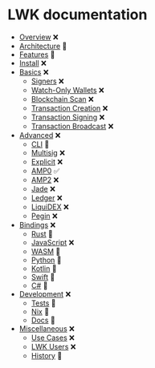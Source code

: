 # LWK documentation

* [Overview](overview.md) ❌
* [Architecture](arch.md) 🚧
* [Features](features.md) 🚧
* [Install](install.md) ❌
* [Basics](basics.md) ❌
  * [Signers](signer.md) ❌
  * [Watch-Only Wallets](wollet.md) ❌
  * [Blockchain Scan](scan.md) ❌
  * [Transaction Creation](tx.md) ❌
  * [Transaction Signing](sign.md) ❌
  * [Transaction Broadcast](broadcast.md) ❌
* [Advanced](advanced.md) ❌
  * [CLI](cli.md) 🚧
  * [Multisig](multisig.md) ❌
  * [Explicit](explicit.md) ❌
  * [AMP0](amp0.md) ✅
  * [AMP2](amp2.md) ❌
  * [Jade](jade.md) ❌
  * [Ledger](ledger.md) ❌
  * [LiquiDEX](liquidex.md) ❌
  * [Pegin](pegin.md) ❌
* [Bindings](bindings.md) ❌
  * [Rust](rust.md) 🚧
  * [JavaScript](js.md) ❌
  * [WASM](wasm.md) 🚧
  * [Python](python.md) 🚧
  * [Kotlin](kotlin.md) 🚧
  * [Swift](swift.md) 🚧
  * [C#](csharp.md) 🚧
* [Development](dev.md) ❌
  * [Tests](tests.md) 🚧
  * [Nix](nix.md) 🚧
  * [Docs](docs.md) 🚧
* [Miscellaneous](misc.md) ❌
  * [Use Cases](usecases.md) ❌
  * [LWK Users](users.md) ❌
  * [History](history.md) 🚧
